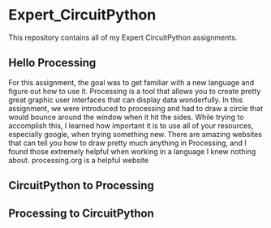# Expert_CircuitPython
This repository contains all of my Expert CircuitPython assignments. 

## Hello Processing
For this assignment, the goal was to get familiar with a new language and figure out how to use it. Processing is a tool that allows you to create pretty great graphic user interfaces that can display data wonderfully. In this assignment, we were introduced to processing and had to draw a circle that would bounce around the window when it hit the sides. While trying to accomplish this, I learned how important it is to use all of your resources, especially google, when trying something new. There are amazing websites that can tell you how to draw pretty much anything in Processing, and I found those extremely helpful when working in a language I knew nothing about. 
processing.org is a helpful website

## CircuitPython to Processing

## Processing to CircuitPython
